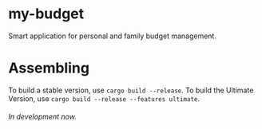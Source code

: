 # my-budget
Smart application for personal and family budget management.

# Assembling
To build a stable version, use `cargo build --release`. To build the Ultimate Version, use `cargo build --release --features ultimate`.

###### In development now.
